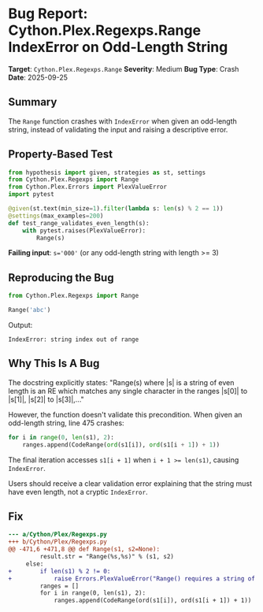 # Bug Report: Cython.Plex.Regexps.Range IndexError on Odd-Length String

**Target**: `Cython.Plex.Regexps.Range`
**Severity**: Medium
**Bug Type**: Crash
**Date**: 2025-09-25

## Summary

The `Range` function crashes with `IndexError` when given an odd-length string, instead of validating the input and raising a descriptive error.

## Property-Based Test

```python
from hypothesis import given, strategies as st, settings
from Cython.Plex.Regexps import Range
from Cython.Plex.Errors import PlexValueError
import pytest

@given(st.text(min_size=1).filter(lambda s: len(s) % 2 == 1))
@settings(max_examples=200)
def test_range_validates_even_length(s):
    with pytest.raises(PlexValueError):
        Range(s)
```

**Failing input**: `s='000'` (or any odd-length string with length >= 3)

## Reproducing the Bug

```python
from Cython.Plex.Regexps import Range

Range('abc')
```

Output:
```
IndexError: string index out of range
```

## Why This Is A Bug

The docstring explicitly states: "Range(s) where |s| is a string of even length is an RE which matches any single character in the ranges |s[0]| to |s[1]|, |s[2]| to |s[3]|,..."

However, the function doesn't validate this precondition. When given an odd-length string, line 475 crashes:

```python
for i in range(0, len(s1), 2):
    ranges.append(CodeRange(ord(s1[i]), ord(s1[i + 1]) + 1))
```

The final iteration accesses `s1[i + 1]` when `i + 1 >= len(s1)`, causing `IndexError`.

Users should receive a clear validation error explaining that the string must have even length, not a cryptic `IndexError`.

## Fix

```diff
--- a/Cython/Plex/Regexps.py
+++ b/Cython/Plex/Regexps.py
@@ -471,6 +471,8 @@ def Range(s1, s2=None):
         result.str = "Range(%s,%s)" % (s1, s2)
     else:
+        if len(s1) % 2 != 0:
+            raise Errors.PlexValueError("Range() requires a string of even length, got length %d" % len(s1))
         ranges = []
         for i in range(0, len(s1), 2):
             ranges.append(CodeRange(ord(s1[i]), ord(s1[i + 1]) + 1))
```